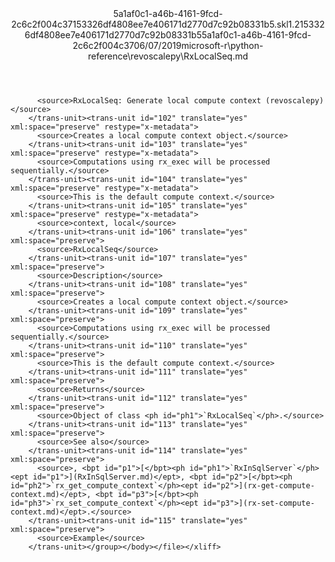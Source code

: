<?xml version="1.0"?><xliff version="1.2" xmlns="urn:oasis:names:tc:xliff:document:1.2" xmlns:xsi="http://www.w3.org/2001/XMLSchema-instance" xsi:schemaLocation="urn:oasis:names:tc:xliff:document:1.2 xliff-core-1.2-transitional.xsd"><file datatype="xml" original="RxLocalSeq.md" source-language="en-US" target-language="en-US"><header><tool tool-id="mdxliff" tool-name="mdxliff" tool-version="1.0-4e81c41" tool-company="Microsoft" /><xliffext:skl_file_name xmlns:xliffext="urn:microsoft:content:schema:xliffextensions">5a1af0c1-a46b-4161-9fcd-2c6c2f004c37153326df4808ee7e406171d2770d7c92b08331b5.skl</xliffext:skl_file_name><xliffext:version xmlns:xliffext="urn:microsoft:content:schema:xliffextensions">1.2</xliffext:version><xliffext:ms.openlocfilehash xmlns:xliffext="urn:microsoft:content:schema:xliffextensions">153326df4808ee7e406171d2770d7c92b08331b5</xliffext:ms.openlocfilehash><xliffext:ms.sourcegitcommit xmlns:xliffext="urn:microsoft:content:schema:xliffextensions">5a1af0c1-a46b-4161-9fcd-2c6c2f004c37</xliffext:ms.sourcegitcommit><xliffext:ms.lasthandoff xmlns:xliffext="urn:microsoft:content:schema:xliffextensions">06/07/2019</xliffext:ms.lasthandoff><xliffext:ms.openlocfilepath xmlns:xliffext="urn:microsoft:content:schema:xliffextensions">microsoft-r\python-reference\revoscalepy\RxLocalSeq.md</xliffext:ms.openlocfilepath></header><body><group id="content" extype="content"><trans-unit id="101" translate="yes" xml:space="preserve" restype="x-metadata">
          <source>RxLocalSeq: Generate local compute context (revoscalepy)</source>
        </trans-unit><trans-unit id="102" translate="yes" xml:space="preserve" restype="x-metadata">
          <source>Creates a local compute context object.</source>
        </trans-unit><trans-unit id="103" translate="yes" xml:space="preserve" restype="x-metadata">
          <source>Computations using rx_exec will be processed sequentially.</source>
        </trans-unit><trans-unit id="104" translate="yes" xml:space="preserve" restype="x-metadata">
          <source>This is the default compute context.</source>
        </trans-unit><trans-unit id="105" translate="yes" xml:space="preserve" restype="x-metadata">
          <source>context, local</source>
        </trans-unit><trans-unit id="106" translate="yes" xml:space="preserve">
          <source>RxLocalSeq</source>
        </trans-unit><trans-unit id="107" translate="yes" xml:space="preserve">
          <source>Description</source>
        </trans-unit><trans-unit id="108" translate="yes" xml:space="preserve">
          <source>Creates a local compute context object.</source>
        </trans-unit><trans-unit id="109" translate="yes" xml:space="preserve">
          <source>Computations using rx_exec will be processed sequentially.</source>
        </trans-unit><trans-unit id="110" translate="yes" xml:space="preserve">
          <source>This is the default compute context.</source>
        </trans-unit><trans-unit id="111" translate="yes" xml:space="preserve">
          <source>Returns</source>
        </trans-unit><trans-unit id="112" translate="yes" xml:space="preserve">
          <source>Object of class <ph id="ph1">`RxLocalSeq`</ph>.</source>
        </trans-unit><trans-unit id="113" translate="yes" xml:space="preserve">
          <source>See also</source>
        </trans-unit><trans-unit id="114" translate="yes" xml:space="preserve">
          <source>, <bpt id="p1">[</bpt><ph id="ph1">`RxInSqlServer`</ph><ept id="p1">](RxInSqlServer.md)</ept>, <bpt id="p2">[</bpt><ph id="ph2">`rx_get_compute_context`</ph><ept id="p2">](rx-get-compute-context.md)</ept>, <bpt id="p3">[</bpt><ph id="ph3">`rx_set_compute_context`</ph><ept id="p3">](rx-set-compute-context.md)</ept>.</source>
        </trans-unit><trans-unit id="115" translate="yes" xml:space="preserve">
          <source>Example</source>
        </trans-unit></group></body></file></xliff>